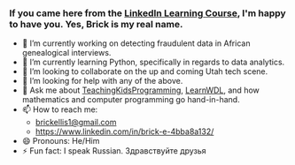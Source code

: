 ### If you came here from the [LinkedIn Learning Course](https://www.linkedin.com/learning/craft-a-great-github-profile), I'm happy to have you. Yes, Brick is my real name.

- 🔭 I’m currently working on detecting fraudulent data in African genealogical interviews.
- 🌱 I’m currently learning Python, specifically in regards to data analytics.
- 👯 I’m looking to collaborate on the up and coming Utah tech scene.
- 🤔 I’m looking for help with any of the above.
- 💬 Ask me about [TeachingKidsProgramming](https://github.com/TeachingKidsProgramming), [LearnWDL](https://github.com/openwdl/learn-wdl), and how mathematics and computer programming go hand-in-hand.
- 📫 How to reach me: 
  - brickellis1@gmail.com
  - https://www.linkedin.com/in/brick-e-4bba8a132/
- 😄 Pronouns: He/Him
- ⚡ Fun fact: I speak Russian. Здравствуйте друзья
